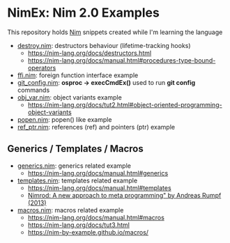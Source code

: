 # NimEx: Nim 2.0 Examples

This repository holds [Nim](https://nim-lang.org/) snippets created while I'm learning the language

- [destroy.nim](https://github.com/sfmunoz/nimex/blob/main/destroy.nim): destructors behaviour (lifetime-tracking hooks)
  - https://nim-lang.org/docs/destructors.html
  - https://nim-lang.org/docs/manual.html#procedures-type-bound-operators
- [ffi.nim](https://github.com/sfmunoz/nimex/blob/main/ffi.nim): foreign function interface example
- [git_config.nim](https://github.com/sfmunoz/nimex/blob/main/git_config.nim): **osproc → execCmdEx()** used to run **git config** commands
- [obj_var.nim](https://github.com/sfmunoz/nimex/blob/main/obj_var.nim): object variants example
  - https://nim-lang.org/docs/tut2.html#object-oriented-programming-object-variants
- [popen.nim](https://github.com/sfmunoz/nimex/blob/main/popen.nim): popen() like example
- [ref_ptr.nim](https://github.com/sfmunoz/nimex/blob/main/ref_ptr.nim): references (ref) and pointers (ptr) example

## Generics / Templates / Macros

- [generics.nim](https://github.com/sfmunoz/nimex/blob/main/generics.nim): generics related example
  - https://nim-lang.org/docs/manual.html#generics
- [templates.nim](https://github.com/sfmunoz/nimex/blob/main/templates.nim): templates related example
  - https://nim-lang.org/docs/manual.html#templates
  - [Nimrod: A new approach to meta programming" by Andreas Rumpf (2013)](https://www.youtube.com/watch?v=TPPVfgJvdNo)
- [macros.nim](https://github.com/sfmunoz/nimex/blob/main/macros.nim): macros related example
  - https://nim-lang.org/docs/manual.html#macros
  - https://nim-lang.org/docs/tut3.html
  - https://nim-by-example.github.io/macros/
